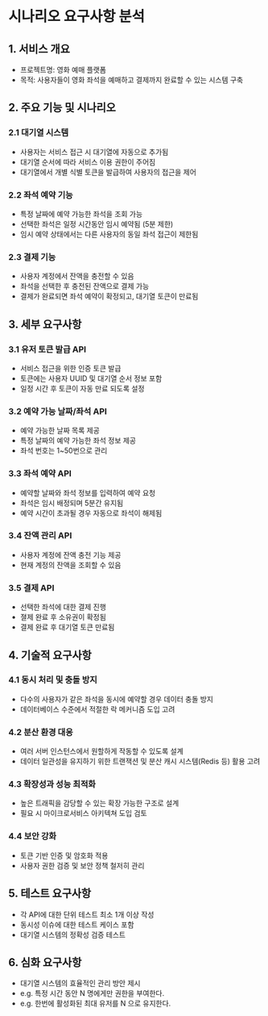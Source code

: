 # 시나리오 요구사항 분석

## 1. 서비스 개요

- 프로젝트명: 영화 예매 플랫폼
- 목적: 사용자들이 영화 좌석을 예매하고 결제까지 완료할 수 있는 시스템 구축

## 2. 주요 기능 및 시나리오

### 2.1 대기열 시스템

- 사용자는 서비스 접근 시 대기열에 자동으로 추가됨
- 대기열 순서에 따라 서비스 이용 권한이 주어짐
- 대기열에서 개별 식별 토큰을 발급하여 사용자의 접근을 제어

### 2.2 좌석 예약 기능

- 특정 날짜에 예약 가능한 좌석을 조회 가능
- 선택한 좌석은 일정 시간동안 임시 예약됨 (5분 제한)
- 임시 예약 상태에서는 다른 사용자의 동일 좌석 접근이 제한됨

### 2.3 결제 기능

- 사용자 계정에서 잔액을 충전할 수 있음
- 좌석을 선택한 후 충전된 잔액으로 결제 가능
- 결제가 완료되면 좌석 예약이 확정되고, 대기열 토큰이 만료됨

## 3. 세부 요구사항

### 3.1 유저 토큰 발급 API

- 서비스 접근을 위한 인증 토큰 발급
- 토큰에는 사용자 UUID 및 대기열 순서 정보 포함
- 일정 시간 후 토큰이 자동 만료 되도록 설정

### 3.2 예약 가능 날짜/좌석 API

- 예약 가능한 날짜 목록 제공
- 특정 날짜의 예약 가능한 좌석 정보 제공
- 좌석 번호는 1~50번으로 관리

### 3.3 좌석 예약 API

- 예약할 날짜와 좌석 정보를 입력하여 예약 요청
- 좌석은 임시 배정되며 5분간 유지됨
- 예약 시간이 초과될 경우 자동으로 좌석이 해제됨

### 3.4 잔액 관리 API

- 사용자 계정에 잔액 충전 기능 제공
- 현재 계정의 잔액을 조회할 수 있음

### 3.5 결제 API

- 선택한 좌석에 대한 결제 진행
- 졀제 완료 후 소유권이 확정됨
- 결제 완료 후 대기열 토큰 만료됨

## 4. 기술적 요구사항

### 4.1 동시 처리 및 충돌 방지

- 다수의 사용자가 같은 좌석을 동시에 예약할 경우 데이터 충돌 방지
- 데이터베이스 수준에서 적절한 락 메커니즘 도입 고려

### 4.2 분산 환경 대응

- 여러 서버 인스턴스에서 원할하게 작동할 수 있도록 설계
- 데이터 일관성을 유지하기 위한 트랜잭션 및 분산 캐시 시스템(Redis 등) 활용 고려

### 4.3 확장성과 성능 최적화

- 높은 트래픽을 감당할 수 있는 확장 가능한 구조로 설계
- 필요 시 마이크로서비스 아키텍쳐 도입 검토

### 4.4 보안 강화

- 토큰 기반 인증 및 암호화 적용
- 사용자 권한 검증 및 보안 정책 철저히 관리

## 5. 테스트 요구사항

- 각 API에 대한 단위 테스트 최소 1개 이상 작성
- 동시성 이슈에 대한 테스트 케이스 포함
- 대기열 시스템의 정확성 검증 테스트

## 6. 심화 요구사항

- 대기열 시스템의 효율적인 관리 방안 제시
- e.g. 특정 시간 동안 N 명에게만 권한을 부여한다.
- e.g. 한번에 활성화된 최대 유저를 N 으로 유지한다.
